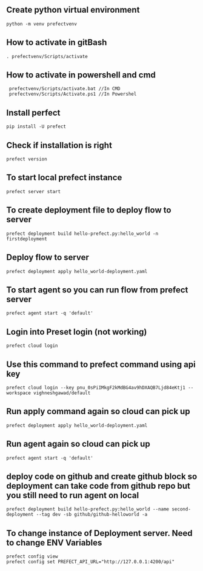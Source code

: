 ## Create python virtual environment
```
python -m venv prefectvenv
```

## How to activate in gitBash
```
. prefectvenv/Scripts/activate
```
## How to activate in powershell and cmd
```
 prefectvenv/Scripts/activate.bat //In CMD
 prefectvenv/Scripts/Activate.ps1 //In Powershel
```
## Install perfect 
```
pip install -U prefect
```
## Check if installation is right
```
prefect version
```
## To start local prefect instance
 ```
 prefect server start
```
## To create deployment file to deploy flow to server
```
prefect deployment build hello-prefect.py:hello_world -n firstdeployment
```
## Deploy flow to server
```
prefect deployment apply hello_world-deployment.yaml
```
## To start agent so you can run flow from prefect server
```
prefect agent start -q 'default'
```
## Login into Preset login (not working)
```
prefect cloud login
```
## Use this command to prefect command using api key
``` 
prefect cloud login --key pnu_0sPiIMkgF2kMdBG4av9hDXAQB7Ljd84eKtj1 --workspace vighneshgawad/default
```

## Run apply command again so cloud can pick up
```
prefect deployment apply hello_world-deployment.yaml
```
## Run agent again so cloud can pick up
```
prefect agent start -q 'default'
```

## deploy code on github and create github block so deployment can take code from github repo but you still need to run agent on local
```
prefect deployment build hello-prefect.py:hello_world --name second-deployment --tag dev -sb github/github-helloworld -a
```
## To change instance of Deployment server. Need to change ENV Variables
```
prefect config view
prefect config set PREFECT_API_URL="http://127.0.0.1:4200/api"
```



